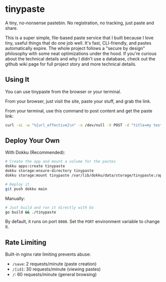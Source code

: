 # tinypaste

A tiny, no-nonsense pastebin. No registration, no tracking, just paste and share.

This is a super simple, file-based paste service that I built because I love tiny, useful things that do one job well. It's fast, CLI-friendly, and pastes automatically expire. The whole project follows a "secure by design" philosophy with some neat optimizations under the hood. If you're curious about the technical details and why I didn't use a database, check out the github wiki page for full project story and more technical details.

## Using It

You can use tinypaste from the browser or your terminal.

From your browser, just visit the site, paste your stuff, and grab the link.

From your terminal, use this command to post content and get the paste link:

```bash
curl -sL -w "%{url_effective}\n" -o /dev/null -X POST -d "title=my test&body=hello from the terminal" http://localhost:8080/save
```

## Deploy Your Own

With Dokku (Recommended):

```bash
# Create the app and mount a volume for the pastes
dokku apps:create tinypaste
dokku storage:ensure-directory tinypaste
dokku storage:mount tinypaste /var/lib/dokku/data/storage/tinypaste:/app/pastes

# Deploy it
git push dokku main
```

Manually:

```bash
# Just build and run it directly with Go
go build && ./tinypaste
```

By default, it runs on port `8080`. Set the `PORT` environment variable to change it.

## Rate Limiting

Built-in nginx rate limiting prevents abuse:
- `/save`: 2 requests/minute (paste creation)
- `/[id]`: 30 requests/minute (viewing pastes)  
- `/`: 60 requests/minute (general browsing)